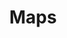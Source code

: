 ---
layout: redirect.njk
tags: page
key: maps_en
title: Maps
alternativetitle: Das SBB Kartenmaterial.
redirect: /en/design-system/maps/overview/
parent: design-system_en
order: 50
availablelanguages: 
    - de
---